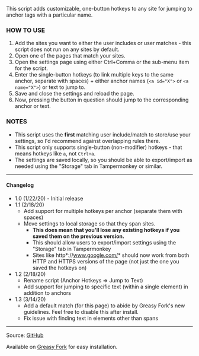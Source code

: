This script adds customizable, one-button hotkeys to any site for jumping to anchor tags with a particular name.

### HOW TO USE
1. Add the sites you want to either the user includes or user matches - this script does not run on any sites by default.
2. Open one of the pages that match your sites.
3. Open the settings page using either Ctrl+Comma or the sub-menu item for the script.
4. Enter the single-button hotkeys (to link multiple keys to the same anchor, separate with spaces) + either anchor names (`<a id="X">` or `<a name="X">`) or text to jump to.
5. Save and close the settings and reload the page.
6. Now, pressing the button in question should jump to the corresponding anchor or text.

### NOTES
* This script uses the <b>first</b> matching user include/match to store/use your settings, so I'd recommend against overlapping rules there.
* This script only supports single-button (non-modifier) hotkeys - that means hotkeys like `a`, not `Ctrl+a`.
* The settings are saved locally, so you should be able to export/import as needed using the "Storage" tab in Tampermonkey or similar.

---

#### Changelog
* 1.0 (1/22/20) - Initial release
* 1.1 (2/18/20)
  * Add support for multiple hotkeys per anchor (separate them with spaces)
  * Move settings to local storage so that they span sites.
    * **This does mean that you'll lose any existing hotkeys if you saved them on the previous version.**
    * This should allow users to export/import settings using the "Storage" tab in Tampermonkey
    * Sites like http*://www.google.com/* should now work from both HTTP and HTTPS versions of the page (not just the one you saved the hotkeys on)
* 1.2 (2/18/20)
  * Rename script (Anchor Hotkeys => Jump to Text)
  * Add support for jumping to specific text (within a single element) in addition to anchors
* 1.3 (3/14/20)
  * Add a default match (for this page) to abide by Greasy Fork's new guidelines. Feel free to disable this after install.
  * Fix issue with finding text in elements other than spans

---

Source: [GitHub](https://github.com/theborg3of5/Userscripts/tree/master/anchorHotkeys)

Available on [Greasy Fork](https://greasyfork.org/en/scripts/395551-anchor-hotkeys) for easy installation.
